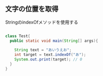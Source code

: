 ## 文字の位置を取得

StringのindexOfメソッドを使用する

```Java

class Test{
  public static void main(String[] args){
 
    String text = "あいうえお";
    int target = text.indexOf("あ");
    System.out.print(target); // 0
  }
}
```
